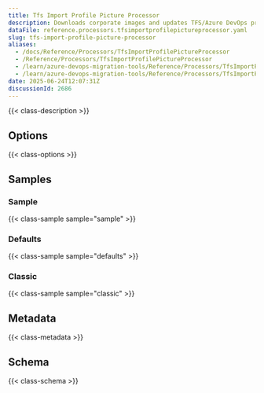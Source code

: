 ```yaml
---
title: Tfs Import Profile Picture Processor
description: Downloads corporate images and updates TFS/Azure DevOps profiles
dataFile: reference.processors.tfsimportprofilepictureprocessor.yaml
slug: tfs-import-profile-picture-processor
aliases:
  - /docs/Reference/Processors/TfsImportProfilePictureProcessor
  - /Reference/Processors/TfsImportProfilePictureProcessor
  - /learn/azure-devops-migration-tools/Reference/Processors/TfsImportProfilePictureProcessor
  - /learn/azure-devops-migration-tools/Reference/Processors/TfsImportProfilePictureProcessor/index.md
date: 2025-06-24T12:07:31Z
discussionId: 2686
---
```


{{< class-description >}}

## Options

{{< class-options >}}

## Samples

### Sample

{{< class-sample sample="sample" >}}

### Defaults

{{< class-sample sample="defaults" >}}

### Classic

{{< class-sample sample="classic" >}}

## Metadata

{{< class-metadata >}}

## Schema

{{< class-schema >}}
